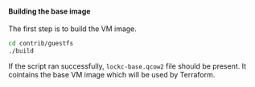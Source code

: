 #### Building the base image

The first step is to build the VM image.

```bash
cd contrib/guestfs
./build
```

If the script ran successfully, `lockc-base.qcow2` file should be present.
It cointains the base VM image which will be used by Terraform.
